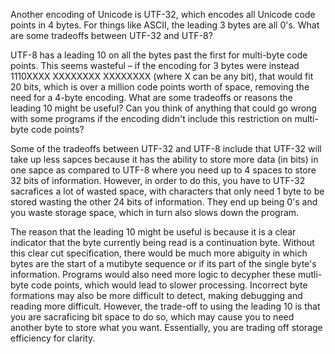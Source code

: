 Another encoding of Unicode is UTF-32, which encodes all Unicode code points in 4 bytes. For things like ASCII, the leading 3 bytes are all 0's. What are some tradeoffs between UTF-32 and UTF-8?

UTF-8 has a leading 10 on all the bytes past the first for multi-byte code points. This seems wasteful – if the encoding for 3 bytes were instead 1110XXXX XXXXXXXX XXXXXXXX (where X can be any bit), that would fit 20 bits, which is over a million code points worth of space, removing the need for a 4-byte encoding. What are some tradeoffs or reasons the leading 10 might be useful? Can you think of anything that could go wrong with some programs if the encoding didn't include this restriction on multi-byte code points?

Some of the tradeoffs between UTF-32 and UTF-8 include that UTF-32 will take up less sapces because it has the ability to store more data (in bits) in one sapce as compared to UTF-8 where you need up to 4 spaces to store 32 bits of information. However, in order to do this, you have to UTF-32 sacrafices a lot of wasted space, with characters that only need 1 byte to be stored wasting the other 24 bits of information. They end up being 0's and you waste storage space, which in turn also slows down the program. 

The reason that the leading 10 might be useful is because it is a clear indicator that the byte currently being read is a continuation byte. Without this clear cut specification, there would be much more abiguity in which bytes are the start of a mutibyte sequence or if its part of the single byte's information. Programs would also need more logic to decypher these mutli-byte code points, which would lead to slower processing. Incorrect byte formations may also be more difficult to detect, making debugging and reading more difficult. However, the trade-off to using the leading 10 is that you are sacraficing bit space to do so, which may cause you to need another byte to store what you want. Essentially, you are trading off storage efficiency for clarity. 